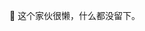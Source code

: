 👀 这个家伙很懒，什么都没留下。

<!---
weiwei-9527/weiwei-9527 is a ✨ special ✨ repository because its `README.md` (this file) appears on your GitHub profile.
You can click the Preview link to take a look at your changes.
--->
